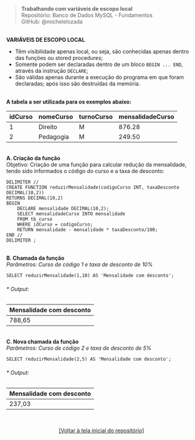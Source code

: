 > **Trabalhando com variáveis de escopo local**     
> Repositório: Banco de Dados MySQL - Fundamentos    
> GitHub: @michelelozada
&nbsp;
     
&nbsp;  
**VARIÁVEIS DE ESCOPO LOCAL**  
- Têm visibilidade apenas local, ou seja, são conhecidas apenas dentro das funções ou stored procedures;
- Somente podem ser declaradas dentro de um bloco `BEGIN ... END`, através da instrução `DECLARE`;
- São válidas apenas durante a execução do programa em que foram declaradas; após isso são destruídas da memória.
&nbsp;
     
&nbsp;   
**A tabela a ser utilizada para os exemplos abaixo:**

| idCurso | nomeCurso      | turnoCurso | mensalidadeCurso |
| :--     | :--            | :--        | :--              |
| 1       | Direito		   | M          | 876.28           |
| 2	      | Pedagogia	   | M	        | 249.50           |

&nbsp;     
**A. Criação da função**  
Objetivo: Criação de uma função para calcular redução da mensalidade, tendo sido informados o código do curso e a taxa de desconto:
```mysql
DELIMITER //  
CREATE FUNCTION reduzirMensalidade(codigoCurso INT, taxaDesconto DECIMAL(10,2))
RETURNS DECIMAL(10,2)
BEGIN
    DECLARE mensalidade DECIMAL(10,2);
    SELECT mensalidadeCurso INTO mensalidade
    FROM tb_curso
    WHERE idCurso = codigoCurso;
    RETURN mensalidade - mensalidade * taxaDesconto/100;
END //
DELIMITER ; 
```
&nbsp;    
**B. Chamada da função**  
*Parâmetros: Curso de código 1 e taxa de desconto de 10%*
```mysql
SELECT reduzirMensalidade(1,10) AS 'Mensalidade com desconto';
```
###### * Output: 
| Mensalidade com desconto |
| :---					   |					
| 788,65		           |

&nbsp;  
**C. Nova chamada da função**     
*Parâmetros: Curso de código 2 e taxa de desconto de 5%*
```mysql
SELECT reduzirMensalidade(2,5) AS 'Mensalidade com desconto';
```
###### * Output: 
| Mensalidade com desconto |
| :---					   |					
| 237,03				   |

&nbsp;

<div align="center">
<a href="https://github.com/michelelozada/Banco-de-Dados-MySQL-Fundamentos">[Voltar à tela inicial do repositório]</a>
</div>